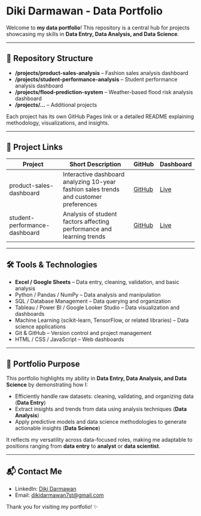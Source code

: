 # Diki Darmawan - Data Portfolio

Welcome to **my data portfolio**! This repository is a central hub for projects showcasing my skills in **Data Entry, Data Analysis, and Data Science**.

---

## 📂 Repository Structure

- **/projects/product-sales-analysis** – Fashion sales analysis dashboard  
- **/projects/student-performance-analysis** – Student performance analysis dashboard
- **/projects/flood-prediction-system** – Weather-based flood risk analysis dashboard
- **/projects/...** – Additional projects

Each project has its own GitHub Pages link or a detailed README explaining methodology, visualizations, and insights.

---

## 🔗 Project Links

| Project | Short Description | GitHub | Dashboard |
|--------|-----------------|------------------|----------------------|
| product-sales-dashboard | Interactive dashboard analyzing 10-year fashion sales trends and customer preferences | [GitHub](https://github.com/dkruma/dkruma.github.io/tree/main/projects/product-sales-dashboard) | [Live](https://dkruma.github.io/product-sales-dashboard/)
| student-performance-dashboard | Analysis of student factors affecting performance and learning trends | [GitHub](https://github.com/dkruma/dkruma.github.io/tree/main/projects/student-performance-dashboard) | [Live](https://dkruma.github.io/student-performance-dashboard/)

---

## 🛠️ Tools & Technologies

- **Excel / Google Sheets** – Data entry, cleaning, validation, and basic analysis  
- Python / Pandas / NumPy – Data analysis and manipulation  
- SQL / Database Management – Data querying and organization  
- Tableau / Power BI / Google Looker Studio – Data visualization and dashboards  
- Machine Learning (scikit-learn, TensorFlow, or related libraries) – Data science applications  
- Git & GitHub – Version control and project management  
- HTML / CSS / JavaScript – Web dashboards

---

## 📌 Portfolio Purpose

This portfolio highlights my ability in **Data Entry, Data Analysis, and Data Science** by demonstrating how I:  

- Efficiently handle raw datasets: cleaning, validating, and organizing data (**Data Entry**)  
- Extract insights and trends from data using analysis techniques (**Data Analysis**)  
- Apply predictive models and data science methodologies to generate actionable insights (**Data Science**)  

It reflects my versatility across data-focused roles, making me adaptable to positions ranging from **data entry** to **analyst** or **data scientist**.

---

## 📬 Contact Me

- LinkedIn: [Diki Darmawan](https://bit.ly/LinkedInDikiDarmawan)  
- Email: dikidarmawan7st@gmail.com

Thank you for visiting my portfolio! ✨
